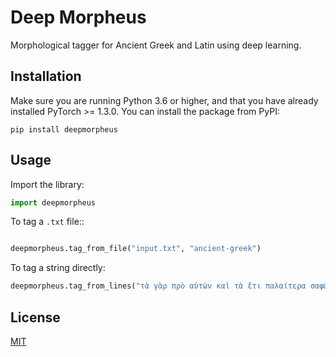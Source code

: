 # Deep Morpheus
Morphological tagger for Ancient Greek and Latin using deep learning.

## Installation
Make sure you are running Python 3.6 or higher, and that you have already installed PyTorch >= 1.3.0. You can install the package from PyPI:

```shell
pip install deepmorpheus
```

## Usage
Import the library:

```python
import deepmorpheus
```

To tag a `.txt` file::

```python

deepmorpheus.tag_from_file("input.txt", "ancient-greek")
```

To tag a string directly:
```python
deepmorpheus.tag_from_lines("τὰ γὰρ πρὸ αὐτῶν καὶ τὰ ἔτι παλαίτερα σαφῶς μὲν εὑρεῖν διὰ χρόνου πλῆθος ἀδύνατα ἦν", "ancient-greek")
```

## License
[MIT](https://choosealicense.com/licenses/mit/)
